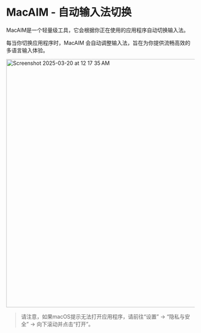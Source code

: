 # MacAIM - 自动输入法切换

MacAIM是一个轻量级工具，它会根据你正在使用的应用程序自动切换输入法。

每当你切换应用程序时，MacAIM 会自动调整输入法，旨在为你提供流畅高效的多语言输入体验。

<img width="662" alt="Screenshot 2025-03-20 at 12 17 35 AM" src="https://github.com/user-attachments/assets/f3219779-89e9-4572-a4ed-3fe9ff5cb94d" />

> 请注意，如果macOS提示无法打开应用程序，请前往“设置” -> “隐私与安全” -> 向下滚动并点击“打开”。
